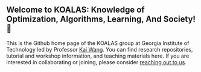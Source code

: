 ## Welcome to KOALAS: Knowledge of Optimization, Algorithms, Learning, And Society! 👋
This is the Github home page of the KOALAS group at Georgia Institute of Technology led by Professor [Kai Wang](https://guaguakai.com/).
You can find research repositories, tutorial and workshop information, and teaching materials here.
If you are interested in collaborating or joining, please consider [reaching out to us](https://guaguakai.com/team).

<!--

**Here are some ideas to get you started:**

🙋‍♀️ A short introduction - what is your organization all about?
🌈 Contribution guidelines - how can the community get involved?
👩‍💻 Useful resources - where can the community find your docs? Is there anything else the community should know?
🍿 Fun facts - what does your team eat for breakfast?
🧙 Remember, you can do mighty things with the power of [Markdown](https://docs.github.com/github/writing-on-github/getting-started-with-writing-and-formatting-on-github/basic-writing-and-formatting-syntax)
-->
